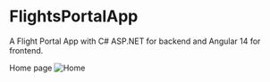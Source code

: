 # FlightsPortalApp
A Flight Portal App with C# ASP.NET for backend and Angular 14 for frontend.

Home page
![Home](https://github.com/AmpatzidisSavvas/FlightsPortalApp/assets/134397286/32822e4b-93a8-4a21-a77a-448c5b0dfcce)

